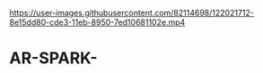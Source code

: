 
https://user-images.githubusercontent.com/82114698/122021712-8e15dd80-cde3-11eb-8950-7ed10681102e.mp4

# AR-SPARK-

